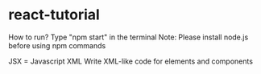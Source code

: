 # react-tutorial

How to run?
Type "npm start" in the terminal
Note: Please install node.js before using npm commands

JSX = Javascript XML
Write XML-like code for elements and components
 
